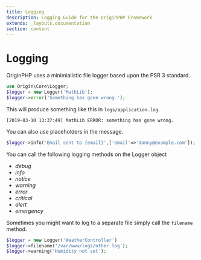 ```yaml
---
title: Logging
description: Logging Guide for the OriginPHP Framework
extends: _layouts.documentation
section: content
---
```

# Logging

OriginPHP uses a minimialistic file logger based upon the PSR 3 standard.

```php
use Origin\Core\Logger;
$logger = new Logger('MathLib');
$logger->error('Something has gone wrong.');
```
This will produce something like this in `logs/application.log`.

```
[2019-03-10 13:37:49] MathLib ERROR: something has gone wrong.
```

You can also use placeholders in the message.

```php 
$logger->info('Email sent to {email}',['email'=>'donny@example.com']);
```

You can call the following logging methods on the Logger object

- *debug*
- *info*
- *notice*
- *warning*
- *error*
- *critical*
- *alert*
- *emergency*

Sometimes you might want to log to a separate file simply call the `filename` method.

```php 
$logger = new Logger('WeatherController')
$logger->filename('/var/www/logs/other.log');
$logger->warning('Humidity not set');
```